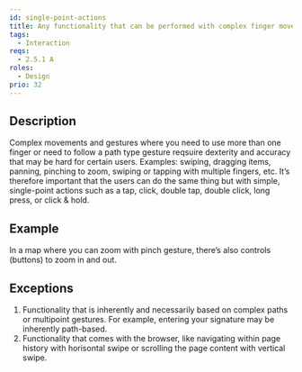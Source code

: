 ```yaml
---
id: single-point-actions
title: Any functionality that can be performed with complex finger movements must also be possible to do with simple, single-point actions
tags:
  - Interaction
reqs:
  - 2.5.1 A
roles:
  - Design
prio: 32
---
```


## Description

Complex movements and gestures where you need to use more than one finger or need to follow a path type gesture reqsuire dexterity and accuracy that may be hard for certain users. Examples: swiping, dragging items, panning, pinching to zoom, swiping or tapping with multiple fingers, etc. It’s therefore important that the users can do the same thing but with simple, single-point actions such as a tap, click, double tap, double click, long press, or click & hold.

## Example

In a map where you can zoom with pinch gesture, there’s also controls (buttons) to zoom in and out.

## Exceptions

1. Functionality that is inherently and necessarily based on complex paths or multipoint gestures. For example, entering your signature may be inherently path-based.
2. Functionality that comes with the browser, like navigating within page history with horisontal swipe or scrolling the page content with vertical swipe.
